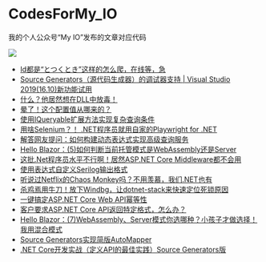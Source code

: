 # CodesForMy_IO
我的个人公众号“My IO”发布的文章对应代码

<img src="https://files-cdn.cnblogs.com/files/feiyun0112/qrcode_for_gh_61af3e28f945_258.bmp">
</img>

- [Id都是“とつくとき”这样的怎么爬，在线等，急](2021/20210611)
- [Source Generators（源代码生成器）的调试器支持 | Visual Studio 2019(16.10)新功能试用](2021/20210613)
- [什么？他居然想在DLL中放毒！](2021/20210617)
- [晕了！这个配置值从哪来的？](2021/20210621)
- [使用IQueryable扩展方法实现复杂查询条件](2021/20210629)
- [用啥Selenium？！ .NET程序员就用自家的Playwright for .NET](2021/20210702)
- [解答网友提问：如何构建动态表达式实现高级查询服务](2021/20210709)
- [Hello Blazor：(5)如何判断当前托管模式是WebAssembly还是Server](2021/20210718)
- [这批.Net程序员水平不行啊！居然ASP.NET Core Middleware都不会用](2021/20210720)
- [使用表达式自定义Serilog输出格式](2021/20210722)
- [听说过Netflix的Chaos Monkey吗？不用羡慕，我们.NET也有](2021/20210725)
- [杀鸡焉用牛刀！放下Windbg，让dotnet-stack来快速定位死锁原因](2021/20210727)
- [一键搞定ASP.NET Core Web API幂等性](2021/20210728)
- [客户要求ASP.NET Core API返回特定格式，怎么办？](2021/20210730)
- [Hello Blazor：(7)WebAssembly、Server模式你选哪种？小孩子才做选择！我用混合模式](2021/20210731)
- [Source Generators实现简版AutoMapper](2021/20210801)
- [.NET Core开发实战（定义API的最佳实践）Source Generators版](2021/20210806)

